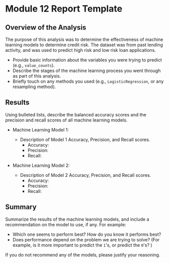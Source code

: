 # Module 12 Report Template

## Overview of the Analysis

The purpose of this analysis was to determine the effectiveness of machine learning models to determine credit risk. The dataset was from past lending activity, and was used to predict high risk and low risk loan applications. 

* Provide basic information about the variables you were trying to predict (e.g., `value_counts`).
* Describe the stages of the machine learning process you went through as part of this analysis.
* Briefly touch on any methods you used (e.g., `LogisticRegression`, or any resampling method).

## Results

Using bulleted lists, describe the balanced accuracy scores and the precision and recall scores of all machine learning models.

* Machine Learning Model 1:
  * Description of Model 1 Accuracy, Precision, and Recall scores.
    * Accuracy:
    * Precision:
    * Recall:



* Machine Learning Model 2:
  * Description of Model 2 Accuracy, Precision, and Recall scores.
    * Accuracy:
    * Precision:
    * Recall:


## Summary

Summarize the results of the machine learning models, and include a recommendation on the model to use, if any. For example:
* Which one seems to perform best? How do you know it performs best?
* Does performance depend on the problem we are trying to solve? (For example, is it more important to predict the `1`'s, or predict the `0`'s? )

If you do not recommend any of the models, please justify your reasoning.
